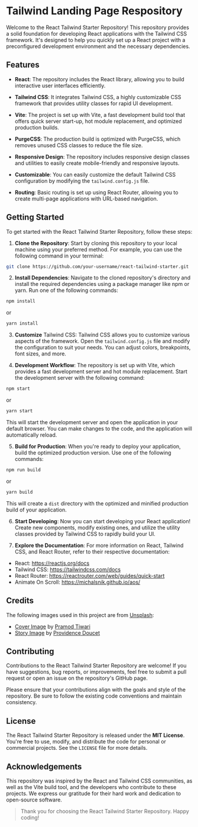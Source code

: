 # Tailwind Landing Page Respository

Welcome to the React Tailwind Starter Repository! This repository provides a solid foundation for developing React applications with the Tailwind CSS framework. It's designed to help you quickly set up a React project with a preconfigured development environment and the necessary dependencies.

## Features

* **React**: The repository includes the React library, allowing you to build interactive user interfaces efficiently.

* **Tailwind CSS**: It integrates Tailwind CSS, a highly customizable CSS framework that provides utility classes for rapid UI development.
* **Vite**: The project is set up with Vite, a fast development build tool that offers quick server start-up, hot module replacement, and optimized production builds.

* **PurgeCSS**: The production build is optimized with PurgeCSS, which removes unused CSS classes to reduce the file size.

* **Responsive Design**: The repository includes responsive design classes and utilities to easily create mobile-friendly and responsive layouts.

* **Customizable**: You can easily customize the default Tailwind CSS configuration by modifying the `tailwind.config.js` file.

* **Routing**: Basic routing is set up using React Router, allowing you to create multi-page applications with URL-based navigation.



## Getting Started

To get started with the React Tailwind Starter Repository, follow these steps:

1. **Clone the Repository**: Start by cloning this repository to your local machine using your preferred method. For example, you can use the following command in your terminal:

```bash
git clone https://github.com/your-username/react-tailwind-starter.git
```


2. **Install Dependencies**: Navigate to the cloned repository's directory and install the required dependencies using a package manager like npm or yarn. Run one of the following commands:

```bash
npm install
```

or

```bash
yarn install
```

3. **Customize** Tailwind CSS: Tailwind CSS allows you to customize various aspects of the framework. Open the `tailwind.config.js` file and modify the configuration to suit your needs. You can adjust colors, breakpoints, font sizes, and more.

4. **Development Workflow**: The repository is set up with Vite, which provides a fast development server and hot module replacement. Start the development server with the following command:

```bash
npm start
```

or

```bash
yarn start
```

This will start the development server and open the application in your default browser. You can make changes to the code, and the application will automatically reload.

5. **Build for Production**: When you're ready to deploy your application, build the optimized production version. Use one of the following commands:


```bash
npm run build
```

or

```bash
yarn build
```

This will create a `dist` directory with the optimized and minified production build of your application.

6. **Start Developing**: Now you can start developing your React application! Create new components, modify existing ones, and utilize the utility classes provided by Tailwind CSS to rapidly build your UI.

7. **Explore the Documentation**: For more information on React, Tailwind CSS, and React Router, refer to their respective documentation:

* React: https://reactjs.org/docs
* Tailwind CSS: https://tailwindcss.com/docs
* React Router: https://reactrouter.com/web/guides/quick-start
* Animate On Scroll: https://michalsnik.github.io/aos/

## Credits

The following images used in this project are from [Unsplash](https://unsplash.com):

- [Cover Image](https://unsplash.com/photos/VlgYg9QZd0E) by [Pramod Tiwari](https://unsplash.com/@pramodtiwari)
- [Story Image](https://unsplash.com/photos/FjwtL3YSZ9U) by [Providence Doucet](https://unsplash.com/@providence)

## Contributing

Contributions to the React Tailwind Starter Repository are welcome! If you have suggestions, bug reports, or improvements, feel free to submit a pull request or open an issue on the repository's GitHub page.

Please ensure that your contributions align with the goals and style of the repository. Be sure to follow the existing code conventions and maintain consistency.

## License

The React Tailwind Starter Repository is released under the **MIT License**. You're free to use, modify, and distribute the code for personal or commercial projects. See the `LICENSE` file for more details.

## Acknowledgements

This repository was inspired by the React and Tailwind CSS communities, as well as the Vite build tool, and the developers who contribute to these projects. We express our gratitude for their hard work and dedication to open-source software.

> Thank you for choosing the React Tailwind Starter Repository. Happy coding!
